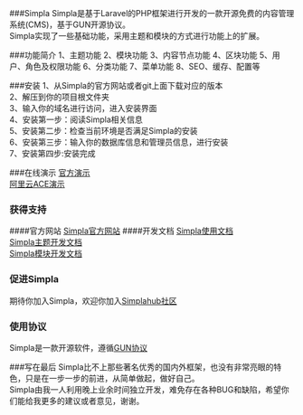 ###Simpla
Simpla是基于Laravel的PHP框架进行开发的一款开源免费的内容管理系统(CMS)，基于GUN开源协议。</br>
Simpla实现了一些基础功能，采用主题和模块的方式进行功能上的扩展。</br>

###功能简介
1、主题功能
2、模块功能
3、内容节点功能
4、区块功能
5、用户、角色及权限功能
6、分类功能
7、菜单功能
8、SEO、缓存、配置等

###安装
1、从Simpla的官方网站或者git上面下载对应的版本</br>
2、解压到你的项目根文件夹</br>
3、输入你的域名进行访问，进入安装界面</br>
4、安装第一步：阅读Simpla相关信息</br>
5、安装第二步：检查当前环境是否满足Simpla的安装</br>
6、安装第三步：输入你的数据库信息和管理员信息，进行安装</br>
7、安装第四步:安装完成

###在线演示
[官方演示](http://demo.simplahub.com)</br>
[阿里云ACE演示](http://simplademo.aliapp.com/)

### 获得支持
####官方网站
[Simpla官方网站](http://simpla.simplahub.com)
####开发文档
[Simpla使用文档](http://userguide.mydoc.io/)</br>
[Simpla主题开发文档](http://theme.mydoc.io/)</br>
[Simpla模块开发文档](http://module.mydoc.io/)</br>

### 促进Simpla
期待你加入Simpla，欢迎你加入[Simplahub社区](http://www.simplahub.com)

### 使用协议
Simpla是一款开源软件，遵循[GUN协议](http://opensource.org/licenses/MIT)

###写在最后
Simpla比不上那些著名优秀的国内外框架，也没有非常亮眼的特色，只是在一步一步的前进，从简单做起，做好自己。</br>
Simpla由我一人利用晚上业余时间独立开发，难免存在各种BUG和缺陷，希望你们能给我更多的建议或者意见，谢谢。